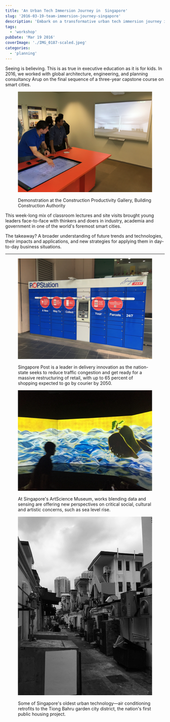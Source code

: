 ```yaml
---
title: 'An Urban Tech Immersion Journey in  Singapore'
slug: '2016-03-19-team-immersion-journey-singapore'
description: 'Embark on a transformative urban tech immersion journey in Singapore, exploring smart city innovations through a blend of expert lectures and insightful site visits. This blog post highlights a unique educational experience crafted with Arup, where young leaders gain firsthand exposure to cutting-edge trends and strategies in architecture, engineering, and planning. Discover how Singapore''s pioneering approaches to technology and urban living can inspire actionable insights for future-ready business applications.'
tags:
  - 'workshop'
pubDate: 'Mar 19 2016'
coverImage: './IMG_0187-scaled.jpeg'
categories:
  - 'planning'
---
```



Seeing is believing. This is as true in executive education as it is for kids. In 2016, we worked with global architecture, engineering, and planning consultancy Arup on the final sequence of a three-year capstone course on smart cities.

<figure>

![](./IMG_0077.jpeg)

<figcaption>

Demonstration at the Construction Productivity Gallery, Building Construction Authority

</figcaption>

</figure>

This week-long mix of classroom lectures and site visits brought young leaders face-to-face with thinkers and doers in industry, academia and government in one of the world's foremost smart cities.

The takeaway? A broader understanding of future trends and technologies, their impacts and applications, and new strategies for applying them in day-to-day business situations.

* * *

<figure>

![](./IMG_0301.jpeg)

<figcaption>

Singapore Post is a leader in delivery innovation as the nation-state seeks to reduce traffic congestion and get ready for a massive restructuring of retail, with up to 65 percent of shopping expected to go by courier by 2050.

</figcaption>

</figure>

<figure>

![](./IMG_0187-scaled.jpeg)

<figcaption>

At Singapore's ArtScience Museum, works blending data and sensing are offering new perspectives on critical social, cultural and artistic concerns, such as sea level rise.

</figcaption>

</figure>

<figure>

![](./IMG_0289.jpeg)

<figcaption>

Some of Singapore's oldest urban technology—air conditioning retrofits to the Tiong Bahru garden city district, the nation's first public housing project.

</figcaption>

</figure>
